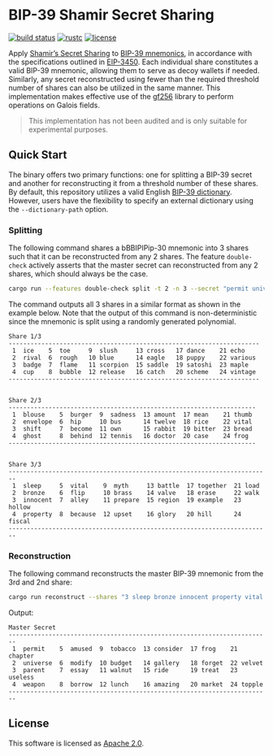 # BIP-39 Shamir Secret Sharing

[![build status](https://img.shields.io/github/actions/workflow/status/asonnino/shamir-bip39/rust.yml?branch=main&logo=github&style=flat-square)](https://github.com/asonnino/shamir-bip39/actions)
[![rustc](https://img.shields.io/badge/rustc-1.69+-blue?style=flat-square&logo=rust)](https://www.rust-lang.org)
[![license](https://img.shields.io/badge/license-Apache-blue.svg?style=flat-square)](LICENSE)

Apply [Shamir’s Secret Sharing](https://en.wikipedia.org/wiki/Shamir%27s_secret_sharing) to [BIP-39 mnemonics](https://github.com/bitcoin/bips/blob/master/bip-0039.mediawiki), in accordance with the specifications outlined in [EIP-3450](https://eips.ethereum.org/EIPS/eip-3450). Each individual share constitutes a valid BIP-39 mnemonic, allowing them to serve as decoy wallets if needed. Similarly, any secret reconstructed using fewer than the required threshold number of shares can also be utilized in the same manner. This implementation makes effective use of the [gf256](https://github.com/geky/gf256) library to perform operations on Galois fields.

> This implementation has not been audited and is only suitable for experimental purposes.

## Quick Start

The binary offers two primary functions: one for splitting a BIP-39 secret and another for reconstructing it from a threshold number of these shares. By default, this repository utilizes a valid English [BIP-39 dictionary](https://github.com/asonnino/shamir-bip39/blob/main/assets/bip39-en.txt). However, users have the flexibility to specify an external dictionary using the `--dictionary-path` option.

### Splitting

The following command shares a bBBIPIPip-30 mnemonic into 3 shares such that it can be reconstructed from any 2 shares. The feature `double-check` actively asserts that the master secret can reconstructed from any 2 shares, which should always be the case.

```bash
cargo run --features double-check split -t 2 -n 3 --secret "permit universe parent weapon amused modify essay borrow tobacco budget walnut lunch consider gallery ride amazing frog forget treat market chapter velvet useless topple"
```

The command outputs all 3 shares in a similar format as shown in the example below. Note that the output of this command is non-deterministic since the mnemonic is split using a randomly generated polynomial.

```text
Share 1/3
---------------------------------------------------------------------
 1  ice    5  toe     9  slush     13 cross   17 dance    21 echo
 2  rival  6  rough   10 blue      14 eagle   18 puppy    22 various
 3  badge  7  flame   11 scorpion  15 saddle  19 satoshi  23 maple
 4  cup    8  bubble  12 release   16 catch   20 scheme   24 vintage
---------------------------------------------------------------------


Share 2/3
--------------------------------------------------------------------
 1  blouse    5  burger  9  sadness  13 amount  17 mean    21 thumb
 2  envelope  6  hip     10 bus      14 twelve  18 rice    22 vital
 3  shift     7  become  11 own      15 rabbit  19 bitter  23 bread
 4  ghost     8  behind  12 tennis   16 doctor  20 case    24 frog
--------------------------------------------------------------------


Share 3/3
------------------------------------------------------------------------
 1  sleep     5  vital    9  myth     13 battle  17 together  21 load
 2  bronze    6  flip     10 brass    14 valve   18 erase     22 walk
 3  innocent  7  alley    11 prepare  15 region  19 example   23 hollow
 4  property  8  because  12 upset    16 glory   20 hill      24 fiscal
------------------------------------------------------------------------
```

### Reconstruction

The following command reconstructs the master BIP-39 mnemonic from the 3rd and 2nd share:

```bash
cargo run reconstruct --shares "3 sleep bronze innocent property vital flip alley because myth brass prepare upset battle valve region glory together erase example hill load walk hollow fiscal","2 blouse envelope shift ghost burger hip become behind sadness bus own tennis amount twelve rabbit doctor mean rice bitter case thumb vital bread frog"
```

Output:

```text
Master Secret
------------------------------------------------------------------------
 1  permit    5  amused  9  tobacco  13 consider  17 frog    21 chapter
 2  universe  6  modify  10 budget   14 gallery   18 forget  22 velvet
 3  parent    7  essay   11 walnut   15 ride      19 treat   23 useless
 4  weapon    8  borrow  12 lunch    16 amazing   20 market  24 topple
------------------------------------------------------------------------
```

## License

This software is licensed as [Apache 2.0](LICENSE).
